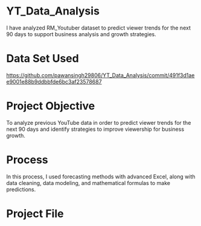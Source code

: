 # YT_Data_Analysis
I have analyzed RM_Youtuber dataset to predict viewer trends for the next 90 days to support business analysis and growth strategies.
# Data Set Used
https://github.com/pawansingh29806/YT_Data_Analysis/commit/491f3d1aee9001e88b9ddbbfde6bc3af23578687
# Project Objective
To analyze previous YouTube data in order to predict viewer trends for the next 90 days and identify strategies to improve viewership for business growth.
# Process
In this process, I used forecasting methods with advanced Excel, along with data cleaning, data modeling, and mathematical formulas to make predictions.
# Project File







